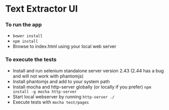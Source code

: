 Text Extractor UI
=================

### To run the app ###

* `bower install`
* `npm install`
* Browse to index.html using your local web server

### To execute the tests ###

* Install and run selenium standalone server version 2.43 (2.44 has a bug and will not work with phantomjs)
* Install phantomjs and add to your system path
* Install mocha and http-server globally (or locally if you prefer) `npm install -g mocha http-server`
* Start local webserver by running `http-server ./`
* Execute tests with `mocha test/pages`
